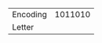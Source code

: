 <table><tbody><tr class="odd"><td>Encoding</td><td>1011010</td></tr><tr class="even"><td>Letter</td><td></td></tr></tbody></table>
